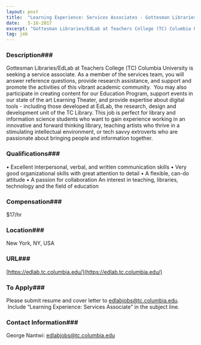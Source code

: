 ```yaml
---
layout: post
title:  "Learning Experience: Services Associates - Gottesman Libraries/EdLab, Teachers College Columbia University"
date:   5-16-2017
excerpt: "Gottesman Libraries/EdLab at Teachers College (TC) Columbia University is seeking a service associate. As a member of the services team, you will answer reference questions, provide research assistance, and support and promote the activities of this vibrant academic community.  You may also participate in creating content for our Education Program,..."
tag: job
---
```


### Description###

Gottesman Libraries/EdLab at Teachers College (TC) Columbia University is seeking a service associate. As a member of the services team, you will answer reference questions, provide research assistance, and support and promote the activities of this vibrant academic community.  You may also participate in creating content for our Education Program, support events in our state of the art Learning Theater, and provide expertise about digital tools - including those developed at EdLab, the research, design and development unit of the TC Library.
This job is perfect for library and information science students who want to gain experience working in an innovative and forward thinking library, teaching artists who thrive in a stimulating intellectual environment, or tech savvy extroverts who are passionate about bringing people and information together.





### Qualifications###

•	Excellent interpersonal, verbal, and written communication skills
•	Very good organizational skills with great attention to detail
•	A flexible, can-do attitude
•	A passion for collaboration
        An interest in teaching, libraries, technology and the field of education


### Compensation###

$17/hr


### Location###

New York, NY, USA


### URL###

[https://edlab.tc.columbia.edu/](https://edlab.tc.columbia.edu/)

### To Apply###

Please submit resume and cover letter to edlabjobs@tc.columbia.edu.  Include “Learning Experience: Services Associate” in the subject line.




### Contact Information###

George Nantwi: edlabjobs@tc.columbia.edu


